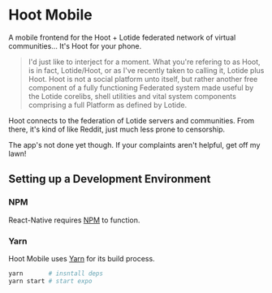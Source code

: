 # Hoot Mobile

A mobile frontend for the Hoot + Lotide federated network of virtual communities... It's Hoot for your phone.

> I'd just like to interject for a moment. What you're refering to as Hoot, is in fact, Lotide/Hoot, or as I've recently taken to calling it, Lotide plus Hoot. Hoot is not a social platform unto itself, but rather another free component of a fully functioning Federated system made useful by the Lotide corelibs, shell utilities and vital system components comprising a full Platform as defined by Lotide.

Hoot connects to the federation of Lotide servers and communities.
From there, it's kind of like Reddit, just much less prone to censorship.

The app's not done yet though. If your complaints aren't helpful, get off my lawn!

## Setting up a Development Environment

### NPM

React-Native requires [NPM](https://docs.npmjs.com/downloading-and-installing-node-js-and-npm) to function.

### Yarn

Hoot Mobile uses [Yarn](https://yarnpkg.com/getting-started/install) for its build process.

```bash
yarn       # insntall deps
yarn start # start expo
```
